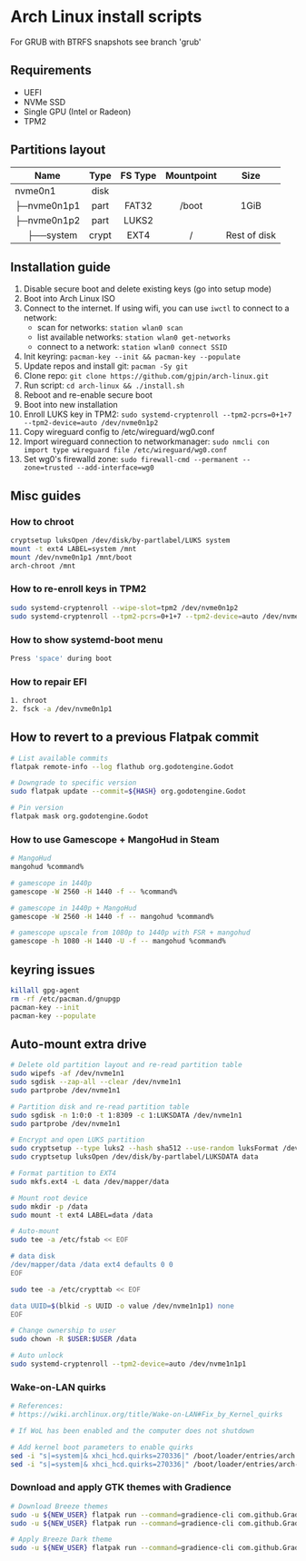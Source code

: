 # Arch Linux install scripts

For GRUB with BTRFS snapshots see branch 'grub'

## Requirements

- UEFI
- NVMe SSD
- Single GPU (Intel or Radeon)
- TPM2

## Partitions layout

| Name                                    | Type  | FS Type | Mountpoint |     Size     |
| --------------------------------------- | :---: | :-----: | :--------: | :----------: |
| nvme0n1                                 | disk  |         |            |              |
| ├─nvme0n1p1                             | part  |  FAT32  |   /boot    |     1GiB     |
| ├─nvme0n1p2                             | part  |  LUKS2  |            |              |
| &nbsp;&nbsp;&nbsp;&nbsp;&nbsp;├──system | crypt |  EXT4   |     /      | Rest of disk |

## Installation guide

1. Disable secure boot and delete existing keys (go into setup mode)
2. Boot into Arch Linux ISO
3. Connect to the internet. If using wifi, you can use `iwctl` to connect to a network:
   - scan for networks: `station wlan0 scan`
   - list available networks: `station wlan0 get-networks`
   - connect to a network: `station wlan0 connect SSID`
4. Init keyring: `pacman-key --init && pacman-key --populate`
5. Update repos and install git: `pacman -Sy git`
6. Clone repo: `git clone https://github.com/gjpin/arch-linux.git`
7. Run script: `cd arch-linux && ./install.sh`
8. Reboot and re-enable secure boot
9. Boot into new installation
10. Enroll LUKS key in TPM2: `sudo systemd-cryptenroll --tpm2-pcrs=0+1+7 --tpm2-device=auto /dev/nvme0n1p2`
11. Copy wireguard config to /etc/wireguard/wg0.conf
12. Import wireguard connection to networkmanager: `sudo nmcli con import type wireguard file /etc/wireguard/wg0.conf`
13. Set wg0's firewalld zone: `sudo firewall-cmd --permanent --zone=trusted --add-interface=wg0`

## Misc guides

### How to chroot

```bash
cryptsetup luksOpen /dev/disk/by-partlabel/LUKS system
mount -t ext4 LABEL=system /mnt
mount /dev/nvme0n1p1 /mnt/boot
arch-chroot /mnt
```

### How to re-enroll keys in TPM2

```bash
sudo systemd-cryptenroll --wipe-slot=tpm2 /dev/nvme0n1p2
sudo systemd-cryptenroll --tpm2-pcrs=0+1+7 --tpm2-device=auto /dev/nvme0n1p2
```

### How to show systemd-boot menu

```bash
Press 'space' during boot
```

### How to repair EFI

```bash
1. chroot
2. fsck -a /dev/nvme0n1p1
```

## How to revert to a previous Flatpak commit

```bash
# List available commits
flatpak remote-info --log flathub org.godotengine.Godot

# Downgrade to specific version
sudo flatpak update --commit=${HASH} org.godotengine.Godot

# Pin version
flatpak mask org.godotengine.Godot
```

### How to use Gamescope + MangoHud in Steam

```bash
# MangoHud
mangohud %command%

# gamescope in 1440p
gamescope -W 2560 -H 1440 -f -- %command%

# gamescope in 1440p + MangoHud
gamescope -W 2560 -H 1440 -f -- mangohud %command%

# gamescope upscale from 1080p to 1440p with FSR + mangohud
gamescope -h 1080 -H 1440 -U -f -- mangohud %command%
```

## keyring issues

```bash
killall gpg-agent
rm -rf /etc/pacman.d/gnupgp
pacman-key --init
pacman-key --populate
```

## Auto-mount extra drive

```bash
# Delete old partition layout and re-read partition table
sudo wipefs -af /dev/nvme1n1
sudo sgdisk --zap-all --clear /dev/nvme1n1
sudo partprobe /dev/nvme1n1

# Partition disk and re-read partition table
sudo sgdisk -n 1:0:0 -t 1:8309 -c 1:LUKSDATA /dev/nvme1n1
sudo partprobe /dev/nvme1n1

# Encrypt and open LUKS partition
sudo cryptsetup --type luks2 --hash sha512 --use-random luksFormat /dev/disk/by-partlabel/LUKSDATA
sudo cryptsetup luksOpen /dev/disk/by-partlabel/LUKSDATA data

# Format partition to EXT4
sudo mkfs.ext4 -L data /dev/mapper/data

# Mount root device
sudo mkdir -p /data
sudo mount -t ext4 LABEL=data /data

# Auto-mount
sudo tee -a /etc/fstab << EOF

# data disk
/dev/mapper/data /data ext4 defaults 0 0
EOF

sudo tee -a /etc/crypttab << EOF

data UUID=$(blkid -s UUID -o value /dev/nvme1n1p1) none
EOF

# Change ownership to user
sudo chown -R $USER:$USER /data

# Auto unlock
sudo systemd-cryptenroll --tpm2-device=auto /dev/nvme1n1p1
```

### Wake-on-LAN quirks

```bash
# References:
# https://wiki.archlinux.org/title/Wake-on-LAN#Fix_by_Kernel_quirks

# If WoL has been enabled and the computer does not shutdown

# Add kernel boot parameters to enable quirks
sed -i "s|=system|& xhci_hcd.quirks=270336|" /boot/loader/entries/arch.conf
sed -i "s|=system|& xhci_hcd.quirks=270336|" /boot/loader/entries/arch-lts.conf
```

### Download and apply GTK themes with Gradience

```bash
# Download Breeze themes
sudo -u ${NEW_USER} flatpak run --command=gradience-cli com.github.GradienceTeam.Gradience download -n "Breeze Dark"
sudo -u ${NEW_USER} flatpak run --command=gradience-cli com.github.GradienceTeam.Gradience download -n "Breeze Light"

# Apply Breeze Dark theme
sudo -u ${NEW_USER} flatpak run --command=gradience-cli com.github.GradienceTeam.Gradience apply -n "Breeze Dark" --gtk "both"
```
